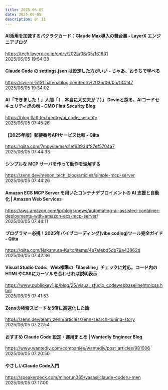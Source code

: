 ```yaml
---
title: 2025-06-05
date: 2025-06-05
description: B! 11
---
```


#### AI活用を加速するバクラクカード：Claude Max導入の舞台裏 - LayerX エンジニアブログ
https://tech.layerx.co.jp/entry/2025/06/05/161631<br>
2025/06/05 19:54:38<br>


#### Claude Code の settings.json は設定した方がいい - じゃあ、おうちで学べる
https://syu-m-5151.hatenablog.com/entry/2025/06/05/134147<br>
2025/06/05 19:34:02<br>


#### AI「できました！」人間「（…本当に大丈夫か？）」 Devinと探る、AIコードセキュリティ虎の巻 - GMO Flatt Security Blog
https://blog.flatt.tech/entry/ai_code_security<br>
2025/06/05 07:45:26<br>


#### 【2025年版】郵便番号APIサービス比較 - Qiita
https://qiita.com/7mpy/items/d1ef63934f87ef5704a7<br>
2025/06/05 07:44:33<br>


#### シンプルな MCP サーバを作って動作を理解する
https://zenn.dev/meson_tech_blog/articles/simple-mcp-server<br>
2025/06/05 07:44:26<br>


#### Amazon ECS MCP Server を用いたコンテナデプロイメントの AI 支援と自動化 | Amazon Web Services
https://aws.amazon.com/jp/blogs/news/automating-ai-assisted-container-deployments-with-amazon-ecs-mcp-server/<br>
2025/06/05 07:44:11<br>


#### プログラマー必携！2025年バイブコーディング(vibe coding)ツール完全ガイド - Qiita
https://qiita.com/Nakamura-Kaito/items/4e7afebd5db79a43862d<br>
2025/06/05 07:42:36<br>


#### Visual Studio Code、Web標準の「Baseline」チェックに対応。コード内のHTMLやCSSにカーソルを合わせれば説明表示
https://www.publickey1.jp/blog/25/visual_studio_codewebbaselinehtmlcss.html<br>
2025/06/05 07:41:53<br>


#### Zennの検索スピードを5倍に高速化した話
https://zenn.dev/team_zenn/articles/zenn-search-tuning-story<br>
2025/06/05 07:22:54<br>


#### おすすめ Claude Code 設定・運用まとめ | Wantedly Engineer Blog
https://www.wantedly.com/companies/wantedly/post_articles/981006<br>
2025/06/05 07:20:50<br>


#### やさしいClaude Code入門
https://speakerdeck.com/minorun365/yasasiiclaude-coderu-men<br>
2025/06/05 07:17:00<br>


